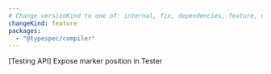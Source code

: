 ```yaml
---
# Change versionKind to one of: internal, fix, dependencies, feature, deprecation, breaking
changeKind: feature
packages:
  - "@typespec/compiler"
---
```


[Testing API] Expose marker position in Tester
